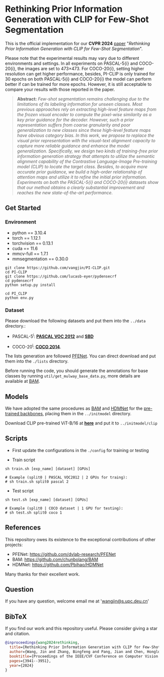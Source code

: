 # Rethinking Prior Information Generation with CLIP for Few-Shot Segmentation

This is the official implementation for our **CVPR 2024** [paper](https://arxiv.org/abs/2405.08458) "*Rethinking Prior Information Generation with CLIP for Few-Shot Segmentation*".

Please note that the experimental results may vary due to different environments and settings. In all experiments on
PASCAL-5{i} and COCO-20{i}, the images are set to 473×473. For COCO-20{i}, setting higher resolution can get higher performance, besides, PI-CLIP is only trained for 30 epochs
on both PASCAL-5{i} and COCO-20{i} the model can perform better if can be trained for more epochs. However, it is still acceptable to compare your results with those reported in the paper.



> **Abstract:** *Few-shot segmentation remains challenging due to the limitations of its labeling information for unseen classes. Most previous approaches rely on extracting high-level feature maps from the frozen visual encoder to compute the pixel-wise similarity as a key prior guidance for the decoder. However, such a prior representation suffers from coarse granularity and poor generalization to new classes since these high-level feature maps have obvious category bias. In this work, we propose to replace the visual prior representation with the visual-text alignment capacity to capture more reliable guidance and enhance the model generalization. Specifically, we design two kinds of training-free prior information generation strategy that attempts to utilize the semantic alignment capability of the Contrastive Language-Image Pre-training model (CLIP) to locate the target class. Besides, to acquire more accurate prior guidance, we build a high-order relationship of attention maps and utilize it to refine the initial prior information. Experiments on both the PASCAL-5{i} and COCO-20{i} datasets show that our method obtains a clearly substantial improvement and reaches the new state-of-the-art performance.*


## Get Started

### Environment

- python == 3.10.4
- torch == 1.12.1
- torchvision == 0.13.1
- cuda == 11.6
- mmcv-full == 1.7.1
- mmsegmentation == 0.30.0

```
git clone https://github.com/vangjin/PI-CLIP.git
cd PI-CLIP
git clone https://github.com/lucasb-eyer/pydensecrf
cd pydensecrf
python setup.py install

cd PI_CLIP
python env.py
```



### Dataset
Please download the following datasets and put them into the `../data` directory.:

+ PASCAL-5<sup>i</sup>: [**PASCAL VOC 2012**](http://host.robots.ox.ac.uk/pascal/VOC/voc2012/) and [**SBD**](http://home.bharathh.info/pubs/codes/SBD/download.html)

+ COCO-20<sup>i</sup>: [**COCO 2014**](https://cocodataset.org/#download).

The lists generation are followed [PFENet](https://github.com/dvlab-research/PFENet). You can direct download and put them into the `./lists` directory.

 Before running the code, you should generate the annotations for base classes by running `util/get_mulway_base_data.py`, more details are available at [BAM](https://github.com/chunbolang/BAM).
## Models

We have adopted the same procedures as [BAM](https://github.com/chunbolang/BAM) and [HDMNet](https://github.com/Pbihao/HDMNet) for the [pre-trained backbones](https://mycuhk-my.sharepoint.com/:f:/g/personal/1155186045_link_cuhk_edu_hk/Eo5I56lRAOlIrKqcpFvA7NYBCiAzbB-mgdJwXNd4H6IPRQ?e=oufe8a), placing them in the `../initmodel` directory. 

Download CLIP pre-trained ViT-B/16 at [**here**](https://openaipublic.azureedge.net/clip/models/5806e77cd80f8b59890b7e101eabd078d9fb84e6937f9e85e4ecb61988df416f/ViT-B-16.pt) and put it to `../initmodel/clip`


## Scripts
- First update the configurations in the `./config` for training or testing

- Train script
```
sh train.sh [exp_name] [dataset] [GPUs]

# Example (split0 | PASCAL VOC2012 | 2 GPUs for traing):
# sh train.sh split0 pascal 2
```
- Test script
```
sh test.sh [exp_name] [dataset] [GPUs]

# Example (split0 | COCO dataset | 1 GPU for testing):
# sh test.sh split0 coco 1
```

## References

This repository owes its existence to the exceptional contributions of other projects:

* PFENet: https://github.com/dvlab-research/PFENet
* BAM: https://github.com/chunbolang/BAM
* HDMNet: https://github.com/Pbihao/HDMNet

Many thanks for their excellent work.

## Question
If you have any question, welcome email me at 'wangjin@s.upc.deu.cn'


## BibTeX

If you find our work and this repository useful. Please consider giving a star and citation.

```bibtex
@inproceedings{wang2024rethinking,
  title={Rethinking Prior Information Generation with CLIP for Few-Shot Segmentation},
  author={Wang, Jin and Zhang, Bingfeng and Pang, Jian and Chen, Honglong and Liu, Weifeng},
  booktitle={Proceedings of the IEEE/CVF Conference on Computer Vision and Pattern Recognition},
  pages={3941--3951},
  year={2024}
}
```



